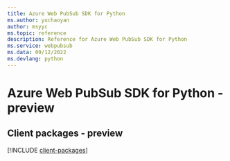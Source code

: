 ```yaml
---
title: Azure Web PubSub SDK for Python
ms.author: yuchaoyan
author: msyyc
ms.topic: reference
description: Reference for Azure Web PubSub SDK for Python
ms.service: webpubsub
ms.data: 09/12/2022
ms.devlang: python
---
```

# Azure Web PubSub SDK for Python - preview

## Client packages - preview
[!INCLUDE [client-packages](web-pubsub-client-index.md)]